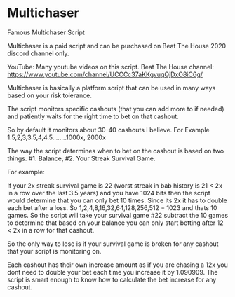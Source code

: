 # Multichaser
Famous Multichaser Script

Multichaser is a paid script and can be purchased on Beat The House 2020 discord channel only.

YouTube: Many youtube videos on this script.
Beat The House channel: https://www.youtube.com/channel/UCCCc37aKKgvugQjDxO8iC6g/

Multichaser is basically a platform script that can be used in many ways based on your risk tolerance.

The script monitors specific cashouts (that you can add more to if needed) and patiently waits for the right time to bet on that cashout.

So by default it monitors about 30-40 cashouts I believe. For Example 1.5,2,3,3.5,4,4.5........1000x, 2000x

The way the script determines when to bet on the cashout is based on two things. #1. Balance, #2. Your Streak Survival Game.

For example:

If your 2x streak survival game is 22 (worst streak in bab history is 21 < 2x in a row over the last 3.5 years) and you have 1024 bits then the script would determine that you can only bet 10 times. Since its 2x it has to double each bet after a loss. So 1,2,4,8,16,32,64,128,256,512 = 1023  and thats 10 games. So the script will take your survival game #22 subtract the 10 games to determine that based on your balance you can only start betting after 12 < 2x in a row for that cashout.

So the only way to lose is if your survival game is broken for any cashout that your script is monitoring on.

Each cashout has their own increase amount as if you are chasing a 12x you dont need to double your bet each time you increase it by 1.090909. The script is smart enough to know how to calculate the bet increase for any cashout.
